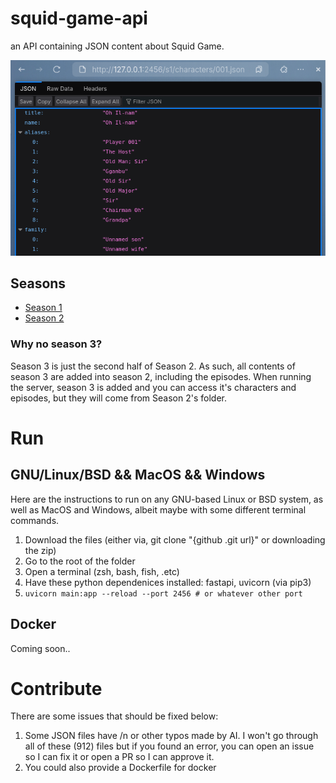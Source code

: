 # squid-game-api
an API containing JSON content about Squid Game.

![sg](sg-api.png)
## Seasons 
   - [Season 1](https://github.com/stainlesteel/squid-game-api/tree/main/s1)
   - [Season 2](https://github.com/stainlesteel/squid-game-api/tree/main/s2)
### Why no season 3?
Season 3 is just the second half of Season 2. As such, all contents of season 3 are added into season 2, including the episodes. 
When running the server, season 3 is added and you can access it's characters and episodes, but they will come from Season 2's folder.
# Run
## GNU/Linux/BSD && MacOS && Windows
Here are the instructions to run on any GNU-based Linux or BSD system, as well as MacOS and Windows, albeit maybe with some different terminal commands.
1. Download the files (either via, git clone "{github .git url}" or  downloading the zip)
2. Go to the root of the folder
3. Open a terminal (zsh, bash, fish, .etc)
4. Have these python dependenices installed: fastapi, uvicorn (via pip3)
5. `uvicorn main:app --reload --port 2456 # or whatever other port`
## Docker
Coming soon..

# Contribute
There are some issues that should be fixed below:
1. Some JSON files have /n or other typos made by AI. I won't go through all of these (912) files but if you found an error, you can open an issue so I can fix it or open a PR so I can approve it.
2. You could also provide a Dockerfile for docker
